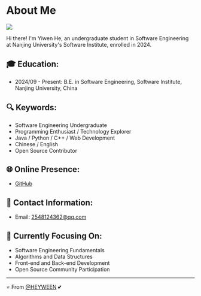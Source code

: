 # About Me

<img src="https://komarev.com/ghpvc/?username=HEYWEEN&label=Profile+Views&color=0e75b6">

Hi there! I'm Yiwen He, an undergraduate student in Software Engineering at Nanjing University's Software Institute, enrolled in 2024.

<!-- 
[![Top Langs](https://github-readme-stats.vercel.app/api/top-langs/?username=HEYWEEN)](https://github.com/HEYWEEN/github-readme-stats) 
-->
<!--
[![GitHub stats](https://github-readme-stats.vercel.app/api?username=HEYWEEN)](https://github.com/HEYWEEN/github-readme-stats)
-->

## 🎓 Education:
- 2024/09 - Present: B.E. in Software Engineering, Software Institute, Nanjing University, China

## 🔍 Keywords:

* Software Engineering Undergraduate
* Programming Enthusiast / Technology Explorer
* Java / Python / C++ / Web Development
* Chinese / English
* Open Source Contributor

## 🌐 Online Presence:

* [GitHub](https://github.com/HEYWEEN)
  

## 📧 Contact Information:

* Email: [2548124362@qq.com](mailto:2548124362@qq.com)

## 🚀 Currently Focusing On:

* Software Engineering Fundamentals
* Algorithms and Data Structures
* Front-end and Back-end Development
* Open Source Community Participation

---
⭐️ From [@HEYWEEN](https://github.com/HEYWEEN) 💕
